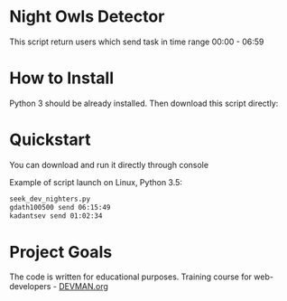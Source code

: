 # Night Owls Detector

This script return users which send task in time range 00:00 - 06:59

# How to Install

Python 3 should be already installed. Then download this script directly:

# Quickstart

You can download and run it directly through console

Example of script launch on Linux, Python 3.5:

```bash
seek_dev_nighters.py
gdath100500 send 06:15:49
kadantsev send 01:02:34
```

# Project Goals

The code is written for educational purposes. Training course for web-developers - [DEVMAN.org](https://devman.org)
